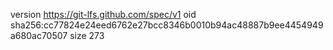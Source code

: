 version https://git-lfs.github.com/spec/v1
oid sha256:cc77824e24eed6762e27bcc8346b0010b94ac48887b9ee4454949a680ac70507
size 273
